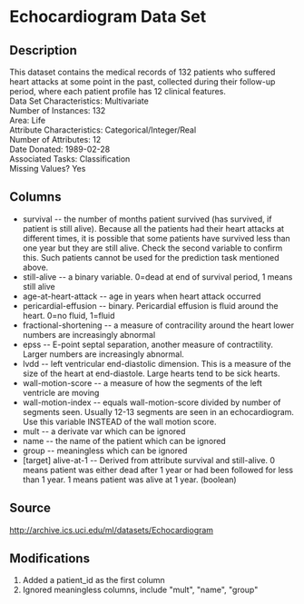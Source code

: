 # Echocardiogram Data Set

## Description

This dataset contains the medical records of 132 patients who suffered heart attacks at some point in the past, collected during their follow-up period, where each patient profile has 12 clinical features.\
Data Set Characteristics: Multivariate\
Number of Instances: 132\
Area: Life\
Attribute Characteristics: Categorical/Integer/Real\
Number of Attributes: 12\
Date Donated: 1989-02-28\
Associated Tasks: Classification\
Missing Values? Yes

## Columns

- survival -- the number of months patient survived (has survived, if patient is still alive). Because all the patients had their heart attacks at different times, it is possible that some patients have survived less than one year but they are still alive. Check the second variable to confirm this. Such patients cannot be used for the prediction task mentioned above.
- still-alive -- a binary variable. 0=dead at end of survival period, 1 means still alive
- age-at-heart-attack -- age in years when heart attack occurred
- pericardial-effusion -- binary. Pericardial effusion is fluid around the heart. 0=no fluid, 1=fluid
- fractional-shortening -- a measure of contracility around the heart lower numbers are increasingly abnormal
- epss -- E-point septal separation, another measure of contractility. Larger numbers are increasingly abnormal.
- lvdd -- left ventricular end-diastolic dimension. This is a measure of the size of the heart at end-diastole. Large hearts tend to be sick hearts.
- wall-motion-score -- a measure of how the segments of the left ventricle are moving
- wall-motion-index -- equals wall-motion-score divided by number of segments seen. Usually 12-13 segments are seen in an echocardiogram. Use this variable INSTEAD of the wall motion score.
- mult -- a derivate var which can be ignored
- name -- the name of the patient which can be ignored
- group -- meaningless which can be ignored
- [target] alive-at-1 -- Derived from attribute survival and still-alive. 0 means patient was either dead after 1 year or had been followed for less than 1 year. 1 means patient was alive at 1 year. (boolean)


## Source

http://archive.ics.uci.edu/ml/datasets/Echocardiogram

## Modifications

1. Added a patient_id as the first column
2. Ignored meaningless columns, include "mult", "name", "group"

